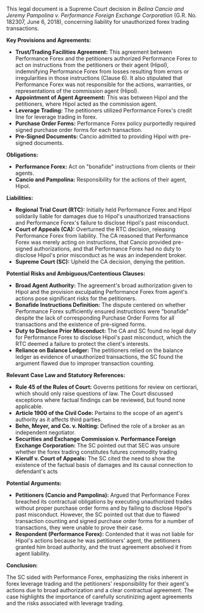 This legal document is a Supreme Court decision in *Belina Cancio and Jeremy Pampolina v. Performance Foreign Exchange Corporation* (G.R. No. 182307, June 6, 2018), concerning liability for unauthorized forex trading transactions.

**Key Provisions and Agreements:**

*   **Trust/Trading Facilities Agreement:** This agreement between Performance Forex and the petitioners authorized Performance Forex to act on instructions from the petitioners or their agent (Hipol), indemnifying Performance Forex from losses resulting from errors or irregularities in those instructions (Clause 6). It also stipulated that Performance Forex was not responsible for the actions, warranties, or representations of the commission agent (Hipol).
*   **Appointment of Agent Agreement:** This was between Hipol and the petitioners, where Hipol acted as the commission agent.
*   **Leverage Trading:** The petitioners utilized Performance Forex's credit line for leverage trading in forex.
*   **Purchase Order Forms:** Performance Forex policy purportedly required signed purchase order forms for each transaction.
*   **Pre-Signed Documents:** Cancio admitted to providing Hipol with pre-signed documents.

**Obligations:**

*   **Performance Forex:** Act on "bonafide" instructions from clients or their agents.
*   **Cancio and Pampolina:** Responsibility for the actions of their agent, Hipol.

**Liabilities:**

*   **Regional Trial Court (RTC):** Initially held Performance Forex and Hipol solidarily liable for damages due to Hipol's unauthorized transactions and Performance Forex's failure to disclose Hipol's past misconduct.
*   **Court of Appeals (CA):** Overturned the RTC decision, releasing Performance Forex from liability. The CA reasoned that Performance Forex was merely acting on instructions, that Cancio provided pre-signed authorizations, and that Performance Forex had no duty to disclose Hipol's prior misconduct as he was an independent broker.
*   **Supreme Court (SC):** Upheld the CA decision, denying the petition.

**Potential Risks and Ambiguous/Contentious Clauses:**

*   **Broad Agent Authority:** The agreement's broad authorization given to Hipol and the provision exculpating Performance Forex from agent's actions pose significant risks for the petitioners.
*   **Bonafide Instructions Definition:** The dispute centered on whether Performance Forex sufficiently ensured instructions were "bonafide" despite the lack of corresponding Purchase Order Forms for all transactions and the existence of pre-signed forms.
*   **Duty to Disclose Prior Misconduct:** The CA and SC found no legal duty for Performance Forex to disclose Hipol's past misconduct, which the RTC deemed a failure to protect the client's interests.
*   **Reliance on Balance Ledger:** The petitioners relied on the balance ledger as evidence of unauthorized transactions, the SC found the argument flawed due to improper transaction counting.

**Relevant Case Law and Statutory References:**

*   **Rule 45 of the Rules of Court:**  Governs petitions for review on certiorari, which should only raise questions of law.  The Court discussed exceptions where factual findings can be reviewed, but found none applicable.
*   **Article 1900 of the Civil Code:** Pertains to the scope of an agent's authority as it affects third parties.
*   **Behn, Meyer, and Co. v. Nolting:** Defined the role of a broker as an independent negotiator.
*   **Securities and Exchange Commission v. Performance Foreign Exchange Corporation:** The SC pointed out that SEC was unsure whether the forex trading constitutes futures commodity trading
*   **Kierulf v. Court of Appeals:** The SC cited the need to show the existence of the factual basis of damages and its causal connection to defendant's acts

**Potential Arguments:**

*   **Petitioners (Cancio and Pampolina):** Argued that Performance Forex breached its contractual obligations by executing unauthorized trades without proper purchase order forms and by failing to disclose Hipol's past misconduct.  However, the SC pointed out that due to flawed transaction counting and signed purchase order forms for a number of transactions, they were unable to prove their case.
*   **Respondent (Performance Forex):** Contended that it was not liable for Hipol's actions because he was petitioners' agent, the petitioners granted him broad authority, and the trust agreement absolved it from agent liability.

**Conclusion:**

The SC sided with Performance Forex, emphasizing the risks inherent in forex leverage trading and the petitioners' responsibility for their agent's actions due to broad authorization and a clear contractual agreement. The case highlights the importance of carefully scrutinizing agent agreements and the risks associated with leverage trading.
